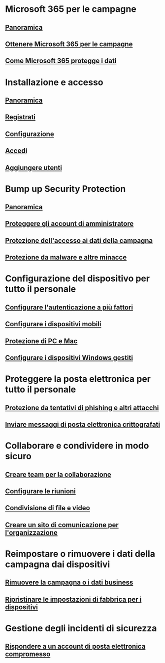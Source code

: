 # Microsoft 365 per le campagne
## [Panoramica](index.md)
## [Ottenere Microsoft 365 per le campagne](get-microsoft-365-campaigns.md)
## [Come Microsoft 365 protegge i dati](m365-campaigns-users.md)

# Installazione e accesso
## [Panoramica](microsoft-365-campaigns-setup-overview.md)
## [Registrati](m365-campaigns-sign-up.md)
## [Configurazione](../business/set-up.md?toc=/microsoft-365/campaigns/toc.json)
## [Accedi](m365-campaigns-sign-in.md)
## [Aggiungere utenti](../business/add-users-m365b.md?toc=/microsoft-365/campaigns/toc.json)

# Bump up Security Protection
## [Panoramica](m365-campaigns-security-overview.md)
## [Proteggere gli account di amministratore](m365-campaigns-protect-admin-accounts.md)
## [Protezione dell'accesso ai dati della campagna](m365-campaigns-conditional-access.md)
## [Protezione da malware e altre minacce](m365-campaigns-increase-protection.md) 

# Configurazione del dispositivo per tutto il personale
## [Configurare l'autenticazione a più fattori](m365-campaigns-multifactor-authenication.md)
## [Configurare i dispositivi mobili](../business/set-up-mobile-devices.md?toc=/microsoft-365/campaigns/toc.json)
## [Protezione di PC e Mac](m365-campaigns-protect-pcs-macs.md)
## [Configurare i dispositivi Windows gestiti](../business/set-up-windows-devices.md?toc=/microsoft-365/campaigns/toc.json)

# Proteggere la posta elettronica per tutto il personale
## [Protezione da tentativi di phishing e altri attacchi](m365-campaigns-phishing-and-attacks.md)
## [Inviare messaggi di posta elettronica crittografati](send-encrypted-email.md)

# Collaborare e condividere in modo sicuro
## [Creare team per la collaborazione](create-teams-for-collaboration.md)
## [Configurare le riunioni](set-up-meetings.md)
## [Condivisione di file e video](share-files-and-videos.md)
## [Creare un sito di comunicazione per l'organizzazione](create-communications-site.md)

# Reimpostare o rimuovere i dati della campagna dai dispositivi 
## [Rimuovere la campagna o i dati business](../business/remove-company-data.md?toc=/microsoft-365/campaigns/toc.json)
## [Ripristinare le impostazioni di fabbrica per i dispositivi](../business/reset-devices-to-factory-settings.md?toc=/microsoft-365/campaigns/toc.json)

# Gestione degli incidenti di sicurezza
## [Rispondere a un account di posta elettronica compromesso](/office365/securitycompliance/responding-to-a-compromised-email-account?toc=/microsoft-365/campaigns/toc.json&bc=/microsoft-365/campaigns/breadcrumb/toc.json)

